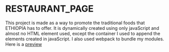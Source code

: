 # RESTAURANT_PAGE
This project is made as a way to promote the traditional foods that ETHIOPIA has to offer. It is dynamically created using only javaScript and almost no HTML element used, except
the container I used to append the elements created in javaScript. I also used webpack to bundle my modules. Here is a [preview](https://ababuu.github.io/RESTAURANT_PAGE/dist/index.html)
